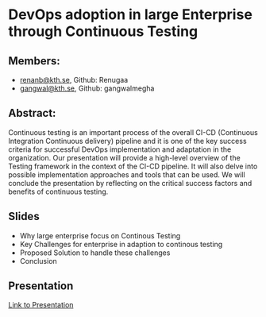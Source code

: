 # DevOps adoption in large Enterprise through Continuous Testing

## Members: 
* renanb@kth.se, Github: Renugaa
* gangwal@kth.se, Github: gangwalmegha 

## Abstract: 
Continuous testing is an important process of the overall CI-CD (Continuous Integration Continuous delivery) pipeline and it is one of the key success criteria for successful DevOps implementation and adaptation in the organization. Our presentation will provide a high-level overview of the Testing framework in the context of the CI-CD pipeline. It will also delve into possible implementation approaches and tools that can be used. We will conclude the presentation by reflecting on the critical success factors and benefits of continuous testing.

## Slides 
* Why large enterprise focus on Continous Testing
* Key Challenges for enterprise in adaption to continous testing
* Proposed Solution to handle these challenges
* Conclusion


## Presentation
[Link to Presentation](https://docs.google.com/presentation/d/1FpeCe2QFcjTEdD9eMrBcwpanXD5dLjA7Ei564uUcTI8/edit?usp=sharing)